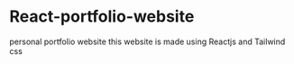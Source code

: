 # React-portfolio-website
personal portfolio website this website is made using Reactjs and Tailwind css
